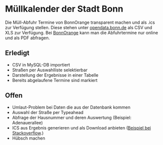 # Müllkalender der Stadt Bonn
Die Müll-Abfuhr Termine von BonnOrange transparent machen und als .ics zur Verfügung stellen. Diese stehen unter [opendata.bonn.de](http://opendata.bonn.de/dataset/abfallplaner-m%C3%BCllabfuhrtermine) als CSV und XLS zur Verfügung.
Bei [BonnOrange](http://www.bonnorange.de/abfuhrtermine.html) kann man die Abfuhrtermine nur online und als PDF abfragen.

## Erledigt
- CSV in MySQL-DB importiert
- Straßen per Auswahlliste selektierbar
- Darstellung der Ergebnisse in einer Tabelle
- Bereits abgelaufene Termine sind markiert


## Offen
- Umlaut-Problem bei Daten die aus der Datenbank kommen
- Auswahl der Straße per Typeahead
- Abfrage der Hausnummer und deren Auswertung (Beispiel: Adenauerallee)
- ICS aus Ergebnis generieren und als Download anbieten ([Beispiel bei Stackoverflow](http://stackoverflow.com/questions/12739247/how-to-generate-ics-file-using-php-for-a-given-date-range-and-time).)
- Hübsch machen 
